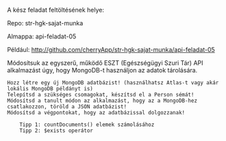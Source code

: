 
A kész feladat feltöltésének helye:

Repo: str-hgk-sajat-munka

Almappa: api-feladat-05

Például: http://github.com/cherryApp/str-hgk-sajat-munka/api-feladat-05


Módosítsuk az egyszerű, működő ESZT (Egészségügyi Szuri Tár) API alkalmazást úgy, hogy MongoDB-t használjon az adatok tárolására.

    Hozz létre egy új MongoDB adatbázist! (használhatsz Atlas-t vagy akár lokális MongoDB példányt is)
    Telepítsd a szükséges csomagokat, készítsd el a Person sémát!
    Módosítsd a tanult módon az alkalmazást, hogy az a MongoDB-hez csatlakozzon, töröld a JSON adatbázist!
    Módosítsd a végpontokat, hogy az adatbázissal dolgozzanak!

        Tipp 1: countDocuments() elemek számolásához
        Tipp 2: $exists operátor

